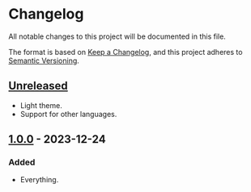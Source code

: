 # Changelog

All notable changes to this project will be documented in this file.

The format is based on [Keep a Changelog](https://keepachangelog.com/en/1.0.0/),
and this project adheres to [Semantic Versioning](https://semver.org/spec/v2.0.0.html).

## [Unreleased]

- Light theme.
- Support for other languages.

## [1.0.0] - 2023-12-24

### Added

- Everything.

[unreleased]: https://github.com/rookiepsi/illuminate/compare/v1.0.0...HEAD
[1.0.0]: https://github.com/rookiepsi/illuminate/releases/tag/v1.0.0

<!-- markdownlint-configure-file {"MD024": false} -->
